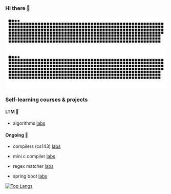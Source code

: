 ### Hi there 👋

![github contribution grid snake animation](https://raw.githubusercontent.com/jssonx/jssonx/output/github-contribution-grid-snake-dark.svg?palette=github-dark#gh-dark-mode-only)![github contribution grid snake animation](https://raw.githubusercontent.com/jssonx/jssonx/output/github-contribution-grid-snake.svg#gh-light-mode-only)    

### Self-learning courses & projects

#### LTM 🎏
- algorithms [labs](https://github.com/jssonx/leetcode_pg)

#### Ongoing 🌱
- compilers (cs143) [labs](https://github.com/jssonx/cs143-compilers)
- mini c compiler [labs](https://github.com/jssonx/minic)
- regex matcher [labs](https://github.com/jssonx/regex-matcher)

- spring boot [labs](https://github.com/jssonx/spring_demo)

[![Top Langs](https://github-readme-stats.vercel.app/api/top-langs/?username=jssonx&layout=compact)](https://github.com/jssonx)

<!--
**jssonx/jssonx** is a ✨ _special_ ✨ repository because its `README.md` (this file) appears on your GitHub profile.

Here are some ideas to get you started:

- 🔭 I’m currently working on ...
- 🌱 I’m currently learning ...
- 👯 I’m looking to collaborate on ...
- 🤔 I’m looking for help with ...
- 💬 Ask me about ...
- 📫 How to reach me: ...
- 😄 Pronouns: ...
- ⚡ Fun fact: ...
-->

